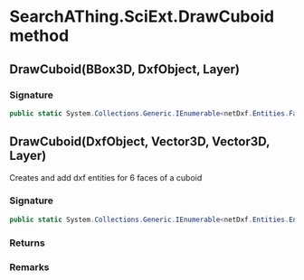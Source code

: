 # SearchAThing.SciExt.DrawCuboid method
## DrawCuboid(BBox3D, DxfObject, Layer)
### Signature
```csharp
public static System.Collections.Generic.IEnumerable<netDxf.Entities.Face3d> DrawCuboid(BBox3D bbox, DxfObject dxfObj, Layer layer = null)
```
## DrawCuboid(DxfObject, Vector3D, Vector3D, Layer)
Creates and add dxf entities for 6 faces of a cuboid

### Signature
```csharp
public static System.Collections.Generic.IEnumerable<netDxf.Entities.EntityObject> DrawCuboid(DxfObject dxfObj, Vector3D center, Vector3D size, Layer layer = null)
```
### Returns

### Remarks

